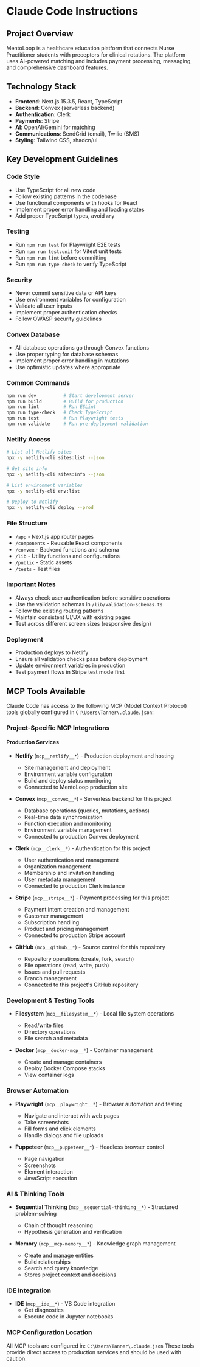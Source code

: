 # Claude Code Instructions

## Project Overview
MentoLoop is a healthcare education platform that connects Nurse Practitioner students with preceptors for clinical rotations. The platform uses AI-powered matching and includes payment processing, messaging, and comprehensive dashboard features.

## Technology Stack
- **Frontend**: Next.js 15.3.5, React, TypeScript
- **Backend**: Convex (serverless backend)
- **Authentication**: Clerk
- **Payments**: Stripe
- **AI**: OpenAI/Gemini for matching
- **Communications**: SendGrid (email), Twilio (SMS)
- **Styling**: Tailwind CSS, shadcn/ui

## Key Development Guidelines

### Code Style
- Use TypeScript for all new code
- Follow existing patterns in the codebase
- Use functional components with hooks for React
- Implement proper error handling and loading states
- Add proper TypeScript types, avoid `any`

### Testing
- Run `npm run test` for Playwright E2E tests
- Run `npm run test:unit` for Vitest unit tests
- Run `npm run lint` before committing
- Run `npm run type-check` to verify TypeScript

### Security
- Never commit sensitive data or API keys
- Use environment variables for configuration
- Validate all user inputs
- Implement proper authentication checks
- Follow OWASP security guidelines

### Convex Database
- All database operations go through Convex functions
- Use proper typing for database schemas
- Implement proper error handling in mutations
- Use optimistic updates where appropriate

### Common Commands
```bash
npm run dev          # Start development server
npm run build        # Build for production
npm run lint         # Run ESLint
npm run type-check   # Check TypeScript
npm run test         # Run Playwright tests
npm run validate     # Run pre-deployment validation
```

### Netlify Access
```bash
# List all Netlify sites
npx -y netlify-cli sites:list --json

# Get site info
npx -y netlify-cli sites:info --json

# List environment variables
npx -y netlify-cli env:list

# Deploy to Netlify
npx -y netlify-cli deploy --prod
```

### File Structure
- `/app` - Next.js app router pages
- `/components` - Reusable React components
- `/convex` - Backend functions and schema
- `/lib` - Utility functions and configurations
- `/public` - Static assets
- `/tests` - Test files

### Important Notes
- Always check user authentication before sensitive operations
- Use the validation schemas in `/lib/validation-schemas.ts`
- Follow the existing routing patterns
- Maintain consistent UI/UX with existing pages
- Test across different screen sizes (responsive design)

### Deployment
- Production deploys to Netlify
- Ensure all validation checks pass before deployment
- Update environment variables in production
- Test payment flows in Stripe test mode first

## MCP Tools Available

Claude Code has access to the following MCP (Model Context Protocol) tools globally configured in `C:\Users\Tanner\.claude.json`:

### Project-Specific MCP Integrations

#### Production Services
- **Netlify** (`mcp__netlify__*`) - Production deployment and hosting
  - Site management and deployment
  - Environment variable configuration
  - Build and deploy status monitoring
  - Connected to MentoLoop production site

- **Convex** (`mcp__convex__*`) - Serverless backend for this project
  - Database operations (queries, mutations, actions)
  - Real-time data synchronization
  - Function execution and monitoring
  - Environment variable management
  - Connected to production Convex deployment

- **Clerk** (`mcp__clerk__*`) - Authentication for this project
  - User authentication and management
  - Organization management
  - Membership and invitation handling
  - User metadata management
  - Connected to production Clerk instance

- **Stripe** (`mcp__stripe__*`) - Payment processing for this project
  - Payment intent creation and management
  - Customer management
  - Subscription handling
  - Product and pricing management
  - Connected to production Stripe account

- **GitHub** (`mcp__github__*`) - Source control for this repository
  - Repository operations (create, fork, search)
  - File operations (read, write, push)
  - Issues and pull requests
  - Branch management
  - Connected to this project's GitHub repository

### Development & Testing Tools
- **Filesystem** (`mcp__filesystem__*`) - Local file system operations
  - Read/write files
  - Directory operations
  - File search and metadata

- **Docker** (`mcp__docker-mcp__*`) - Container management
  - Create and manage containers
  - Deploy Docker Compose stacks
  - View container logs

### Browser Automation
- **Playwright** (`mcp__playwright__*`) - Browser automation and testing
  - Navigate and interact with web pages
  - Take screenshots
  - Fill forms and click elements
  - Handle dialogs and file uploads

- **Puppeteer** (`mcp__puppeteer__*`) - Headless browser control
  - Page navigation
  - Screenshots
  - Element interaction
  - JavaScript execution

### AI & Thinking Tools
- **Sequential Thinking** (`mcp__sequential-thinking__*`) - Structured problem-solving
  - Chain of thought reasoning
  - Hypothesis generation and verification

- **Memory** (`mcp__mcp-memory__*`) - Knowledge graph management
  - Create and manage entities
  - Build relationships
  - Search and query knowledge
  - Stores project context and decisions

### IDE Integration
- **IDE** (`mcp__ide__*`) - VS Code integration
  - Get diagnostics
  - Execute code in Jupyter notebooks

### MCP Configuration Location
All MCP tools are configured in: `C:\Users\Tanner\.claude.json`
These tools provide direct access to production services and should be used with caution.